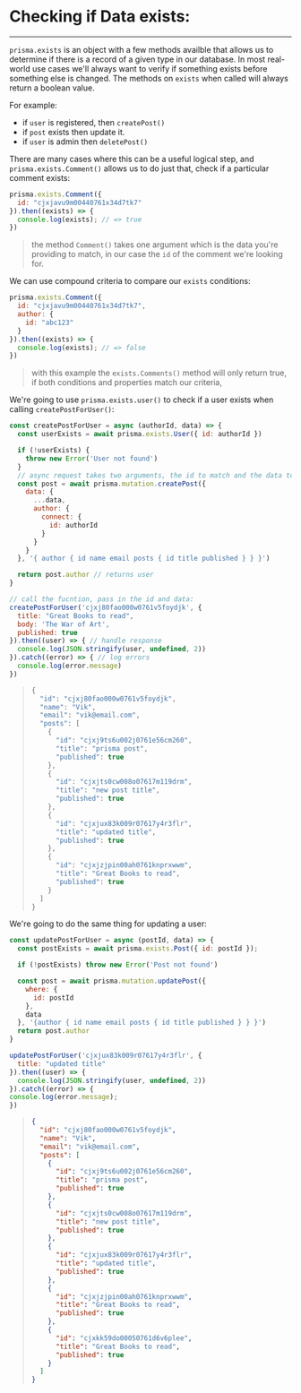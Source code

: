 # Checking if Data exists:

---------------------------------

`prisma.exists`  is an object with a few methods availble that allows us to determine if there is a record of a given type in our database. In most real-world use cases we'll always want to verify if something exists before something else is changed.  The methods on `exists` when called will always return a boolean value.

For example:

- if  `user`  is registered, then `createPost()`
- if `post` exists then update it.
- if `user` is admin then `deletePost()`

There are many cases where this can be a useful logical step, and `prisma.exists.Comment()` allows us to do just that, check if a particular comment exists:

```js
prisma.exists.Comment({
  id: "cjxjavu9m00440761x34d7tk7"
}).then((exists) => {
  console.log(exists); // => true
})
```

> the method `Comment()` takes one argument which is the data you're providing to match, in our case the `id`  of the comment we're looking for. 

We can use compound criteria to compare our `exists` conditions:

```js
prisma.exists.Comment({
  id: "cjxjavu9m00440761x34d7tk7",
  author: {
    id: "abc123"
  }
}).then((exists) => {
  console.log(exists); // => false
})
```

> with this example the `exists.Comments()` method will only return true, if both conditions and properties match our criteria, 



We're going to use `prisma.exists.user()` to check if a user exists when calling `createPostForUser()`:

```js
const createPostForUser = async (authorId, data) => {
  const userExists = await prisma.exists.User({ id: authorId })

  if (!userExists) {
    throw new Error('User not found')
  }
  // async request takes two arguments, the id to match and the data to update
  const post = await prisma.mutation.createPost({
    data: {
      ...data,
      author: {
        connect: {
          id: authorId
        }
      }
    }
  }, '{ author { id name email posts { id title published } } }')

  return post.author // returns user
}

// call the fucntion, pass in the id and data:
createPostForUser('cjxj80fao000w0761v5foydjk', {
  title: "Great Books to read",
  body: 'The War of Art',
  published: true
}).then((user) => { // handle response
  console.log(JSON.stringify(user, undefined, 2))
}).catch((error) => { // log errors
  console.log(error.message)
})
```

> ```js
> {
>   "id": "cjxj80fao000w0761v5foydjk",
>   "name": "Vik",
>   "email": "vik@email.com",
>   "posts": [
>     {
>       "id": "cjxj9ts6u002j0761e56cm260",
>       "title": "prisma post",
>       "published": true
>     },
>     {
>       "id": "cjxjts0cw008o07617m119drm",
>       "title": "new post title",
>       "published": true
>     },
>     {
>       "id": "cjxjux83k009r07617y4r3flr",
>       "title": "updated title",
>       "published": true
>     },
>     {
>       "id": "cjxjzjpin00ah0761knprxwwm",
>       "title": "Great Books to read",
>       "published": true
>     }
>   ]
> }
> ```
>



We're going to do the same thing for updating a user:

```js
const updatePostForUser = async (postId, data) => {
  const postExists = await prisma.exists.Post({ id: postId });

  if (!postExists) throw new Error('Post not found')

  const post = await prisma.mutation.updatePost({
    where: {
      id: postId
    },
    data
  }, '{author { id name email posts { id title published } } }')
  return post.author
}

updatePostForUser('cjxjux83k009r07617y4r3flr', {
  title: "updated title"
}).then((user) => {
  console.log(JSON.stringify(user, undefined, 2))
}).catch((error) => {
console.log(error.message);
})
```

> ```json
> {
>   "id": "cjxj80fao000w0761v5foydjk",
>   "name": "Vik",
>   "email": "vik@email.com",
>   "posts": [
>     {
>       "id": "cjxj9ts6u002j0761e56cm260",
>       "title": "prisma post",
>       "published": true
>     },
>     {
>       "id": "cjxjts0cw008o07617m119drm",
>       "title": "new post title",
>       "published": true
>     },
>     {
>       "id": "cjxjux83k009r07617y4r3flr",
>       "title": "updated title",
>       "published": true
>     },
>     {
>       "id": "cjxjzjpin00ah0761knprxwwm",
>       "title": "Great Books to read",
>       "published": true
>     },
>     {
>       "id": "cjxkk59do00050761d6v6plee",
>       "title": "Great Books to read",
>       "published": true
>     }
>   ]
> }
> ```





